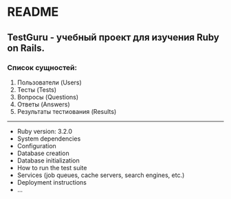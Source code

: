 # README
## TestGuru - учебный проект для изучения Ruby on Rails.
### Список сущностей:
1. Пользователи (Users)
2. Тесты (Tests)
3. Вопросы (Questions)
4. Ответы (Answers)
5. Результаты тестиования (Results)
_____________________
* Ruby version: 3.2.0
* System dependencies
* Configuration
* Database creation
* Database initialization
* How to run the test suite
* Services (job queues, cache servers, search engines, etc.)
* Deployment instructions
* ...